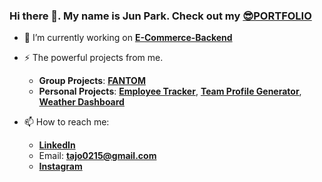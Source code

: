 ### Hi there 👋. My name is Jun Park. Check out my [**😎PORTFOLIO**](https://zzangu0215.github.io/portfolio/)

- 🔭 I’m currently working on [**E-Commerce-Backend**](https://github.com/zzangu0215/e-commerce-backend)
- ⚡ The powerful projects from me.
    - **Group Projects**: [**FANTOM**](https://github.com/zzangu0215/fantom)
    - **Personal Projects**: [**Employee Tracker**](https://github.com/zzangu0215/employee-tracker), [**Team Profile Generator**](https://github.com/zzangu0215/Team-Profile-Generator), [**Weather Dashboard**](https://github.com/zzangu0215/Weather_Dashboard)

- 📫 How to reach me:
    - [**LinkedIn**](https://www.linkedin.com/in/junnyzzangu/)
    - Email: [**tajo0215@gmail.com**](tajo0215@gmail.com)
    - [**Instagram**](https://www.instagram.com/o0ojunny/)

<!--
**zzangu0215/zzangu0215** is a ✨ _special_ ✨ repository because its `README.md` (this file) appears on your GitHub profile.

Here are some ideas to get you started:

- 🔭 I’m currently working on ...
- 🌱 I’m currently learning ...
- 👯 I’m looking to collaborate on ...
- 🤔 I’m looking for help with ...
- 💬 Ask me about ...
- 📫 How to reach me: ...
- 😄 Pronouns: ...
- ⚡ Fun fact: ...
-->
